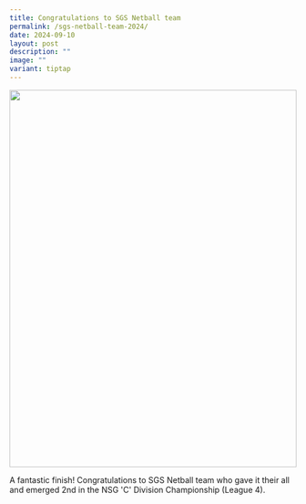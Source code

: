 ```yaml
---
title: Congratulations to SGS Netball team
permalink: /sgs-netball-team-2024/
date: 2024-09-10
layout: post
description: ""
image: ""
variant: tiptap
---
```

<div class="isomer-image-wrapper">
<img style="width: 100%;" height="661px;" width="881px;" src="https://lh7-rt.googleusercontent.com/slidesz/AGV_vUdV2TQwC3e6ugo-aqi0fEHyDfZDbXLL--o3ir5yUHlu8W4IjLOVMMWVD8hlDYqYm1kRXXEyulnzVSPPtVWTrl5lNPNtZp_tZT7c6QrbVuildKWHGWYljOyruV4ydUag7ZBvJN-qtd1bw3XXet6e7l5Fago02fE3j_9wTXnzq4B7=s2048?key=91hbfFLReEtearifAQWlJw">
</div>
<p>A fantastic finish! Congratulations to SGS Netball team who gave it their
all and emerged 2nd in the NSG 'C' Division Championship (League 4).</p>